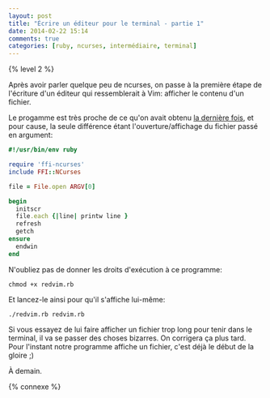 ```yaml
---
layout: post
title: "Écrire un éditeur pour le terminal - partie 1"
date: 2014-02-22 15:14
comments: true
categories: [ruby, ncurses, intermédiaire, terminal]
---
```


{% level 2 %}

Après avoir parler quelque peu de ncurses, on passe à la première étape
de l'écriture d'un éditeur qui ressemblerait à Vim: afficher le contenu
d'un fichier.

<!-- more -->

Le progamme est très proche de ce qu'on avait obtenu
[la dernière fois](/blog/2014/02/16/curses-et-ncurses-en-ruby/),
et pour cause, la seule différence étant l'ouverture/affichage du
fichier passé en argument:

``` ruby redvim.rb
#!/usr/bin/env ruby

require 'ffi-ncurses'
include FFI::NCurses

file = File.open ARGV[0]

begin
  initscr
  file.each {|line| printw line }
  refresh
  getch
ensure
  endwin
end
```

N'oubliez pas de donner les droits d'exécution à ce programme:

    chmod +x redvim.rb

Et lancez-le ainsi pour qu'il s'affiche lui-même:

    ./redvim.rb redvim.rb

Si vous essayez de lui faire afficher un fichier trop long pour tenir
dans le terminal, il va se passer des choses bizarres. On corrigera
ça plus tard. Pour l'instant notre programme affiche un fichier, c'est
déjà le début de la gloire ;)

<script id='fb33k8u'>(function(i){var f,s=document.getElementById(i);f=document.createElement('iframe');f.src='//api.flattr.com/button/view/?uid=lkdjiin&url='+encodeURIComponent(document.URL);f.title='Flattr';f.height=62;f.width=55;f.style.borderWidth=0;s.parentNode.insertBefore(f,s);})('fb33k8u');</script>

À demain.

{% connexe %}


